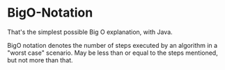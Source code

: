 # BigO-Notation
That's the simplest possible Big O explanation, with Java.

BigO notation denotes the number of steps executed by an algorithm in a "worst case" scenario. 
May be less than or equal to the steps mentioned, but not more than that.

